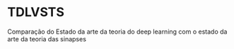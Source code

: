 # TDLVSTS
Comparação do Estado da arte da teoria do deep learning com o estado da arte da teoria das sinapses

